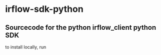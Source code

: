 # irflow-sdk-python

## Sourcecode for the python irflow_client python SDK

to install locally, run 